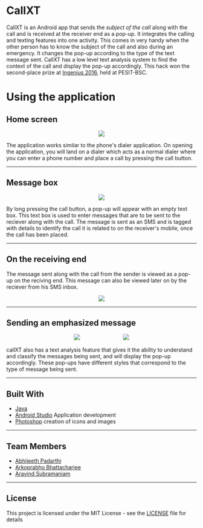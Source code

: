 # CallXT

CallXT is an Android app that sends the *subject of the call* along with the call and is received at the receiver end as a pop-up. It integrates the calling and texting features into one activity. This comes in very handy when the other person has to know the subject of the call and also during an emergency. It changes the pop-up according to the type of the text message sent. CallXT has a low level text analysis system to find the context of the call and display the pop-up accordingly.
This hack won the second-place prize at [Ingenius 2016](https://ingenius2016.hackerearth.com/), held at PESIT-BSC.

# Using the application

## Home screen

<p align="center">
  <img src="https://github.com/deafeningSilence/callXT/blob/master/screenshots/screenshot4.jpg">
</p>

The application works similar to the phone's dialer application. On opening the application, you will land on a dialer which acts as a normal dialer where you can enter a phone number and place a call by pressing the call button. 

---

## Message box

<p align="center">
  <img src="https://github.com/deafeningSilence/callXT/blob/master/screenshots/screenshot3.jpeg">
</p>

By long pressing the call button, a pop-up will appear with an empty text box. This text box is used to enter messages that are to be sent to the reciever along with the call. The message is sent as an SMS and is tagged with details to identify the call it is related to on the receiver's mobile, once the call has been placed.

---

## On the receiving end

The message sent along with the call from the sender is viewed as a pop-up on the reciving end. This message can also be viewed later on by the reciever from his SMS inbox.

<p align="center">
  <img src="https://github.com/deafeningSilence/callXT/blob/master/screenshots/screenshot2.jpeg">
</p>

---

## Sending an emphasized message

<p align="center">
  <img src="https://github.com/deafeningSilence/callXT/blob/master/screenshots/screenshot5.jpeg">
  &nbsp;&nbsp;&nbsp;&nbsp;&nbsp;&nbsp;&nbsp;&nbsp;&nbsp;&nbsp;&nbsp;&nbsp;&nbsp;&nbsp;&nbsp;&nbsp;&nbsp;&nbsp;&nbsp;&nbsp;&nbsp;&nbsp;&nbsp;&nbsp;&nbsp;&nbsp;&nbsp;
  <img src="https://github.com/deafeningSilence/callXT/blob/master/screenshots/screenshot1.jpg">
</p>

callXT also has a text analysis feature that gives it the ability to understand and classify the messages being sent, and will display the pop-up accordingly. These pop-ups have different styles that correspond to the type of message being sent.

---

## Built With

* [Java](https://java.com/en/) 
* [Android Studio](https://developer.android.com/index.html) Application development
* [Photoshop](www.adobe.com/Photoshop) creation of icons and images

---

## Team Members

* [Abhijeeth Padarthi](https://github.com/rkinabhi)
* [Arkoprabho Bhattacharjee](https://github.com/)
* [Aravind Subramaniam](https://github.com/aravind098)

---
## License

This project is licensed under the MIT License - see the [LICENSE](LICENSE) file for details

